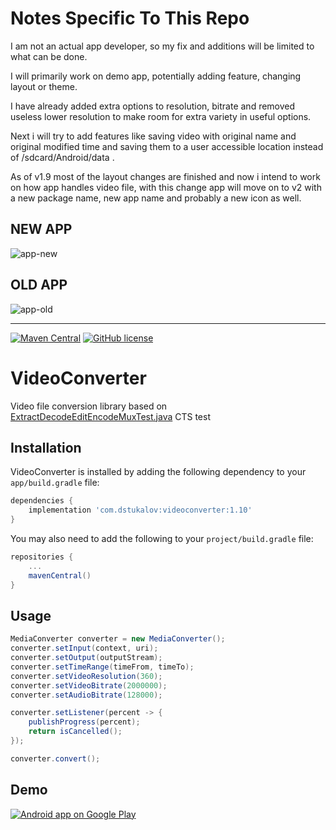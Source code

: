# Notes Specific To This Repo
I am not an actual app developer, so my fix and additions will be limited to what can be done.

I will primarily work on demo app, potentially adding feature, changing layout or theme.

I have already added extra options to resolution, bitrate and removed useless lower resolution to make room for extra variety in useful options.

Next i will try to add features like saving video with original name and original modified time and saving them to a user accessible location instead of /sdcard/Android/data .

As of v1.9 most of the layout changes are finished and now i intend to work on how app handles video file, with this change app will move on to v2 with a new package name, new app name and probably a new icon as well.

## NEW APP 
![app-new](https://github.com/user-attachments/assets/7f2654bd-5031-429b-8ce5-f89562f43893)


## OLD APP
![app-old](https://github.com/user-attachments/assets/60be277a-3023-4eec-935e-8cb29ce1bfe3)

***
[![Maven Central](https://maven-badges.herokuapp.com/maven-central/com.dstukalov/videoconverter/badge.svg)](https://maven-badges.herokuapp.com/maven-central/com.dstukalov/videoconverter)
[![GitHub license](https://img.shields.io/badge/license-Apache%202-brightgreen.svg)](https://raw.githubusercontent.com/dstukalov/VideoConverter/master/LICENSE)

# VideoConverter
Video file conversion library based on <a href="https://android.googlesource.com/platform/cts/+/jb-mr2-release/tests/tests/media/src/android/media/cts/ExtractDecodeEditEncodeMuxTest.java">ExtractDecodeEditEncodeMuxTest.java</a> CTS test

## Installation
VideoConverter is installed by adding the following dependency to your `app/build.gradle` file:
```groovy
dependencies {
    implementation 'com.dstukalov:videoconverter:1.10'
}
```
You may also need to add the following to your `project/build.gradle` file:
```groovy
repositories {
    ...
    mavenCentral()
}
```

## Usage
```java
MediaConverter converter = new MediaConverter();
converter.setInput(context, uri);
converter.setOutput(outputStream);
converter.setTimeRange(timeFrom, timeTo);
converter.setVideoResolution(360);
converter.setVideoBitrate(2000000);
converter.setAudioBitrate(128000);

converter.setListener(percent -> {
    publishProgress(percent);
    return isCancelled();
});

converter.convert();
```

## Demo
<a href="https://play.google.com/store/apps/details?id=com.dstukalov.videoconverter">
  <img alt="Android app on Google Play" src="https://developer.android.com/images/brand/en_app_rgb_wo_45.png" />
</a>
